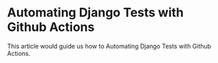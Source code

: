 # Automating Django Tests with Github Actions

This article would guide us how to Automating Django Tests with Github Actions.
